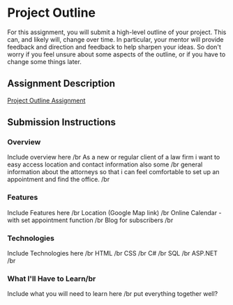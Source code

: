 # Project Outline
For this assignment, you will submit a high-level outline of your project. This can, and likely will, change over time. In particular, your mentor will provide feedback and direction and feedback to help sharpen your ideas. So don't worry if you feel unsure about some aspects of the outline, or if you have to change some things later.

## Assignment Description
[Project Outline Assignment](https://education.launchcode.org/liftoff/assignments/project-outline/)

## Submission Instructions

### Overview
Include overview here	 /br
As a new or regular client of a law firm i want to easy access location and contact information also some	/br
general information about the attorneys so that i can feel comfortable to set up an appointment and find the office.	/br 
### Features
Include Features here	 /br
Location (Google Map link)	/br
Online Calendar - with set appointment function	/br
Blog for subscribers	/br
### Technologies
Include Technologies here	/br
HTML	/br
CSS	/br
C#	/br
SQL	/br
ASP.NET	/br

### What I'll Have to Learn/br
Include what you will need to learn here	/br
put everything together well?